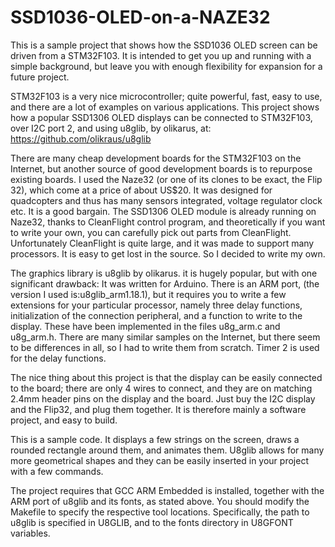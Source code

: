 # SSD1036-OLED-on-a-NAZE32

This is a sample project that shows how the SSD1036 OLED screen can be driven from a STM32F103. It is intended to get you up and running with a simple background, but leave you with enough flexibility for expansion for a future project. 

STM32F103 is a very nice microcontroller; quite powerful, fast, easy to use, and there are a lot of examples on various applications. This project shows how a popular SSD1306 OLED displays can be connected to STM32F103, over I2C port 2, and using u8glib, by olikarus, at: https://github.com/olikraus/u8glib

There are many cheap development boards for the STM32F103 on the Internet, but another source of good development boards is to repurpose existing boards. I used the Naze32 (or one of its clones to be exact, the Flip 32), which come at a price of about US$20. It was designed for quadcopters and thus has many sensors integrated, voltage regulator clock etc. It is a good bargain. The SSD1306 OLED module is already running on Naze32, thanks to CleanFlight control program, and theoretically if you want to write your own, you can carefully pick out parts from CleanFlight. Unfortunately CleanFlight is quite large, and it was made to support many processors. It is easy to get lost in the source. So I decided to write my own.

The graphics library is u8glib by olikarus. it is hugely popular, but with one significant drawback: It was written for Arduino. There is an ARM port, (the version I used is:u8glib_arm1.18.1), but it requires you to write a few extensions for your particular processor, namely three delay functions, initialization of the connection peripheral, and a function to write to the display. These have been implemented in the files u8g_arm.c and u8g_arm.h. There are many similar samples on the Internet, but there seem to be differences in all, so I had to write them from scratch. Timer 2 is used for the delay functions.

The nice thing about this project is that the display can be easily connected to the board; there are only 4 wires to connect, and they are on matching 2.4mm header pins on the display and the board. Just buy the I2C display and the Flip32, and plug them together. It is therefore mainly a software project, and easy to build.

This is a sample code. It displays a few strings on the screen, draws a rounded rectangle around them, and animates them. U8glib allows for many more geometrical shapes and they can be easily inserted in your project with a few commands.

The project requires that GCC ARM Embedded is installed, together with the ARM port of u8glib and its fonts, as stated above. You should modify the Makefile to specify the respective tool locations. Specifically, the path to u8glib is specified in U8GLIB, and to the fonts directory in U8GFONT variables.
